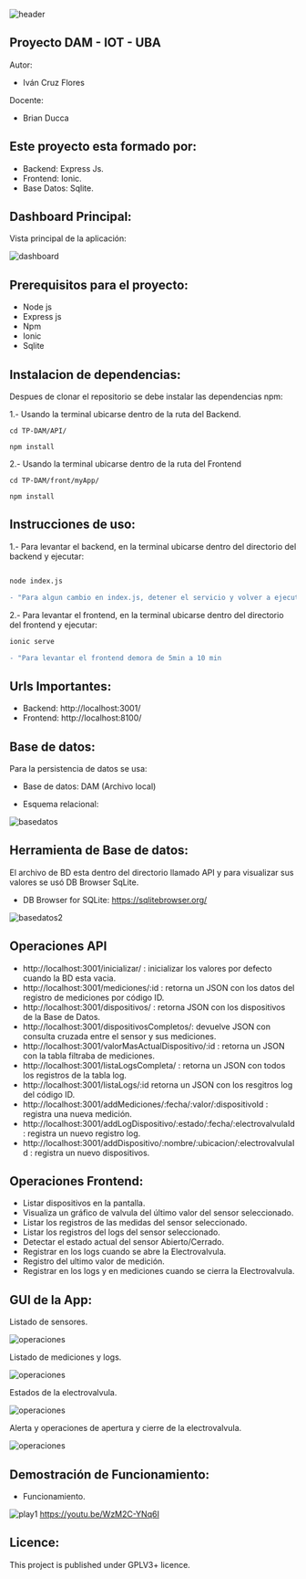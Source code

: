 ![header](imagenes/header.png)

## Proyecto DAM - IOT - UBA

Autor:
* Iván Cruz Flores

Docente:

* Brian Ducca


## Este proyecto esta formado por:
* Backend: Express Js.
* Frontend: Ionic.
* Base Datos: Sqlite.

## Dashboard Principal:
Vista principal de la aplicación:

![dashboard](imagenes/presentacion.png)

## Prerequisitos para el proyecto:
* Node js
* Express js
* Npm
* Ionic
* Sqlite


## Instalacion de dependencias:
Despues de clonar el repositorio se debe instalar las dependencias npm:

1.- Usando la terminal ubicarse dentro de la ruta del Backend.
```
cd TP-DAM/API/

npm install
```
2.- Usando la terminal ubicarse dentro de la ruta del Frontend
```
cd TP-DAM/front/myApp/

npm install

```

## Instrucciones de uso:
1.- Para levantar el backend, en la terminal ubicarse dentro del directorio del backend y ejecutar:
```diff

node index.js

- "Para algun cambio en index.js, detener el servicio y volver a ejecutarlo"
```

2.- Para levantar el frontend, en la terminal ubicarse dentro del directorio del frontend y ejecutar:
```diff
ionic serve

- "Para levantar el frontend demora de 5min a 10 min
```

## Urls Importantes: 
* Backend: http://localhost:3001/
* Frontend: http://localhost:8100/
 

## Base de datos:
Para la persistencia de datos se usa:

* Base de datos: DAM (Archivo local)

* Esquema relacional:

![basedatos](imagenes/db.png)

##  Herramienta de Base de datos:
El archivo de BD esta dentro del directorio llamado API y para visualizar sus valores se usó DB Browser SqLite.
* DB Browser for SQLite: https://sqlitebrowser.org/

![basedatos2](imagenes/db2.png)

## Operaciones API
* http://localhost:3001/inicializar/ : inicializar los valores por defecto cuando la BD esta vacia.
* http://localhost:3001/mediciones/:id : retorna un JSON con los datos del registro de mediciones por código ID.
* http://localhost:3001/dispositivos/ : retorna JSON con los dispositivos de la Base de Datos.
* http://localhost:3001/dispositivosCompletos/: devuelve JSON con consulta cruzada entre el sensor y sus mediciones.
* http://localhost:3001/valorMasActualDispositivo/:id : retorna un JSON con la tabla filtraba de mediciones.
* http://localhost:3001/listaLogsCompleta/ : retorna un JSON con todos los registros de la tabla log.
* http://localhost:3001/listaLogs/:id retorna un JSON con los resgitros log del código ID.
* http://localhost:3001/addMediciones/:fecha/:valor/:dispositivoId : registra una nueva medición.
* http://localhost:3001/addLogDispositivo/:estado/:fecha/:electrovalvulaId: registra un nuevo registro log.
* http://localhost:3001/addDispositivo/:nombre/:ubicacion/:electrovalvulaId : registra un nuevo dispositivos.

## Operaciones Frontend:
* Listar dispositivos en la pantalla.
* Visualiza un gráfico de valvula del último valor del sensor seleccionado.
* Listar los registros de las medidas del sensor seleccionado.
* Listar los registros del logs del sensor seleccionado.
* Detectar el estado actual del sensor Abierto/Cerrado.
* Registrar en los logs cuando se abre la Electrovalvula.
* Registro del ultimo valor de medición.
* Registrar en los logs y en mediciones cuando se cierra la Electrovalvula.

## GUI de la App:
Listado de sensores.

![operaciones](imagenes/gui.png)

Listado de mediciones y logs.

![operaciones](imagenes/gui2.png)

Estados de la electrovalvula.

![operaciones](imagenes/gui4.png)

Alerta y operaciones de apertura y cierre de la electrovalvula.

![operaciones](imagenes/gui3.png)


## Demostración de Funcionamiento:
* Funcionamiento.

![play1](imagenes/play.png) https://youtu.be/WzM2C-YNq6I



## Licence:

This project is published under GPLV3+ licence.


